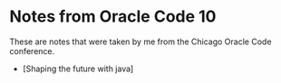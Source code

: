 # Notes from Oracle Code 10 

These are notes that were taken by me from the Chicago Oracle Code conference. 

 - [Shaping the future with java]
